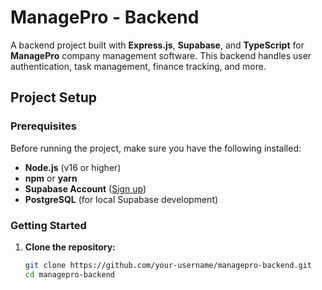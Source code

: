 # ManagePro - Backend

A backend project built with **Express.js**, **Supabase**, and **TypeScript** for **ManagePro** company management software. This backend handles user authentication, task management, finance tracking, and more.

## Project Setup

### Prerequisites

Before running the project, make sure you have the following installed:

- **Node.js** (v16 or higher)
- **npm** or **yarn**
- **Supabase Account** ([Sign up](https://supabase.io/))
- **PostgreSQL** (for local Supabase development)

### Getting Started

1. **Clone the repository:**

   ```bash
   git clone https://github.com/your-username/managepro-backend.git
   cd managepro-backend
